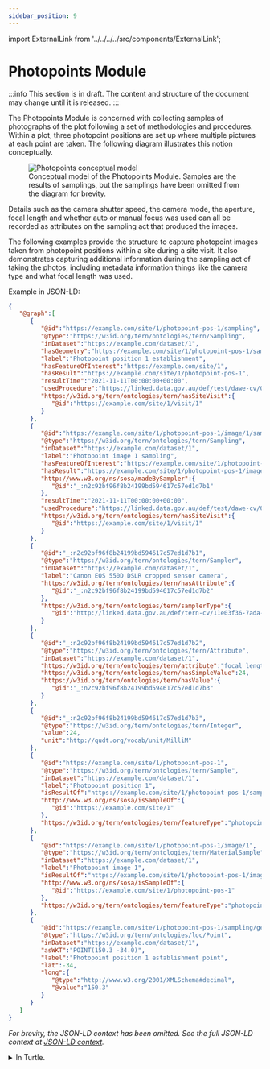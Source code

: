 ```yaml
---
sidebar_position: 9
---
```


import ExternalLink from '../../../../src/components/ExternalLink';

# Photopoints Module

:::info
This section is in draft. The content and structure of the document may change until it is released.
:::

The Photopoints Module is concerned with collecting samples of photographs of the plot following a set of methodologies and procedures. Within a plot, three photopoint positions are set up where multiple pictures at each point are taken. The following diagram illustrates this notion conceptually.

<figure>
  <img src="https://w3id.org/tern/static/linkeddata-website/dawe-rlp/photopoints-module/conceptual-model.png" alt="Photopoints conceptual model" />
  <figcaption style={{textAlign: "center"}}>Conceptual model of the Photopoints Module. Samples are the results of samplings, but the samplings have been omitted from the diagram for brevity. </figcaption>
</figure>

Details such as the camera shutter speed, the camera mode, the aperture, focal length and whether auto or manual focus was used can all be recorded as attributes on the sampling act that produced the images.

The following examples provide the structure to capture photopoint images taken from photopoint positions within a site during a site visit. It also demonstrates capturing additional information during the sampling act of taking the photos, including metadata information things like the camera type and what focal length was used.

Example in JSON-LD:

```json
{
   "@graph":[
      {
         "@id":"https://example.com/site/1/photopoint-pos-1/sampling",
         "@type":"https://w3id.org/tern/ontologies/tern/Sampling",
         "inDataset":"https://example.com/dataset/1",
         "hasGeometry":"https://example.com/site/1/photopoint-pos-1/sampling/geometry",
         "label":"Photopoint position 1 establishment",
         "hasFeatureOfInterest":"https://example.com/site/1",
         "hasResult":"https://example.com/site/1/photopoint-pos-1",
         "resultTime":"2021-11-11T00:00:00+00:00",
         "usedProcedure":"https://linked.data.gov.au/def/test/dawe-cv/05669173-2fe7-4b70-ba67-2e09fbe87de9",
         "https://w3id.org/tern/ontologies/tern/hasSiteVisit":{
            "@id":"https://example.com/site/1/visit/1"
         }
      },
      {
         "@id":"https://example.com/site/1/photopoint-pos-1/image/1/sampling",
         "@type":"https://w3id.org/tern/ontologies/tern/Sampling",
         "inDataset":"https://example.com/dataset/1",
         "label":"Photopoint image 1 sampling",
         "hasFeatureOfInterest":"https://example.com/site/1/photopoint-pos-1",
         "hasResult":"https://example.com/site/1/photopoint-pos-1/image/1",
         "http://www.w3.org/ns/sosa/madeBySampler":{
            "@id":"_:n2c92bf96f8b24199bd594617c57ed1d7b1"
         },
         "resultTime":"2021-11-11T00:00:00+00:00",
         "usedProcedure":"https://linked.data.gov.au/def/test/dawe-cv/05669173-2fe7-4b70-ba67-2e09fbe87de9",
         "https://w3id.org/tern/ontologies/tern/hasSiteVisit":{
            "@id":"https://example.com/site/1/visit/1"
         }
      },
      {
         "@id":"_:n2c92bf96f8b24199bd594617c57ed1d7b1",
         "@type":"https://w3id.org/tern/ontologies/tern/Sampler",
         "inDataset":"https://example.com/dataset/1",
         "label":"Canon EOS 550D DSLR cropped sensor camera",
         "https://w3id.org/tern/ontologies/tern/hasAttribute":{
            "@id":"_:n2c92bf96f8b24199bd594617c57ed1d7b2"
         },
         "https://w3id.org/tern/ontologies/tern/samplerType":{
            "@id":"http://linked.data.gov.au/def/tern-cv/11e03f36-7ada-4333-88e2-38c9205f2749"
         }
      },
      {
         "@id":"_:n2c92bf96f8b24199bd594617c57ed1d7b2",
         "@type":"https://w3id.org/tern/ontologies/tern/Attribute",
         "inDataset":"https://example.com/dataset/1",
         "https://w3id.org/tern/ontologies/tern/attribute":"focal length",
         "https://w3id.org/tern/ontologies/tern/hasSimpleValue":24,
         "https://w3id.org/tern/ontologies/tern/hasValue":{
            "@id":"_:n2c92bf96f8b24199bd594617c57ed1d7b3"
         }
      },
      {
         "@id":"_:n2c92bf96f8b24199bd594617c57ed1d7b3",
         "@type":"https://w3id.org/tern/ontologies/tern/Integer",
         "value":24,
         "unit":"http://qudt.org/vocab/unit/MilliM"
      },
      {
         "@id":"https://example.com/site/1/photopoint-pos-1",
         "@type":"https://w3id.org/tern/ontologies/tern/Sample",
         "inDataset":"https://example.com/dataset/1",
         "label":"Photopoint position 1",
         "isResultOf":"https://example.com/site/1/photopoint-pos-1/sampling",
         "http://www.w3.org/ns/sosa/isSampleOf":{
            "@id":"https://example.com/site/1"
         },
         "https://w3id.org/tern/ontologies/tern/featureType":"photopoint position"
      },
      {
         "@id":"https://example.com/site/1/photopoint-pos-1/image/1",
         "@type":"https://w3id.org/tern/ontologies/tern/MaterialSample",
         "inDataset":"https://example.com/dataset/1",
         "label":"Photopoint image 1",
         "isResultOf":"https://example.com/site/1/photopoint-pos-1/image/1/sampling",
         "http://www.w3.org/ns/sosa/isSampleOf":{
            "@id":"https://example.com/site/1/photopoint-pos-1"
         },
         "https://w3id.org/tern/ontologies/tern/featureType":"photopoint image"
      },
      {
         "@id":"https://example.com/site/1/photopoint-pos-1/sampling/geometry",
         "@type":"https://w3id.org/tern/ontologies/loc/Point",
         "inDataset":"https://example.com/dataset/1",
         "asWKT":"POINT(150.3 -34.0)",
         "label":"Photopoint position 1 establishment point",
         "lat":-34,
         "long":{
            "@type":"http://www.w3.org/2001/XMLSchema#decimal",
            "@value":"150.3"
         }
      }
   ]
}
```

_For brevity, the JSON-LD context has been omitted. See the full JSON-LD context at [JSON-LD context](/tern-ontology/dev-guide/json-ld-context)._

<details>
    <summary>In Turtle.</summary>

<p>

```
@prefix tern: <https://w3id.org/tern/ontologies/tern/> .
@prefix tern-loc: <https://w3id.org/tern/ontologies/loc/> .
@prefix rdfs: <http://www.w3.org/2000/01/rdf-schema#> .
@prefix dcterms: <http://purl.org/dc/terms/> .
@prefix xsd: <http://www.w3.org/2001/XMLSchema#> .
@prefix geosparql: <http://www.opengis.net/ont/geosparql#> .
@prefix geo: <http://www.w3.org/2003/01/geo/wgs84_pos#> .
@prefix sosa: <http://www.w3.org/ns/sosa/> .
@prefix void: <http://rdfs.org/ns/void#> .
@prefix prov: <http://www.w3.org/ns/prov#> .
@prefix wgs84: <http://www.w3.org/2003/01/geo/wgs84_pos#> .
@prefix rdf: <http://www.w3.org/1999/02/22-rdf-syntax-ns#> .

<https://example.com/site/1/photopoint-pos-1/sampling> a tern:Sampling ;
    rdfs:label "Photopoint position 1 establishment" ;
    sosa:hasFeatureOfInterest <https://example.com/site/1> ;
    sosa:resultTime "2021-11-11T00:00:00Z"^^xsd:dateTime ;
    sosa:usedProcedure <https://linked.data.gov.au/def/test/dawe-cv/05669173-2fe7-4b70-ba67-2e09fbe87de9> ;
    geosparql:hasGeometry <https://example.com/site/1/photopoint-pos-1/sampling/geometry> ;
    tern:hasSiteVisit <https://example.com/site/1/visit/1> ;
    sosa:hasResult <https://example.com/site/1/photopoint-pos-1> ;
    void:inDataset <https://example.com/dataset/1> ;
.

<https://example.com/site/1/photopoint-pos-1/sampling/geometry> a tern-loc:Point ;
    rdfs:label "Photopoint position 1 establishment point" ;
    wgs84:lat -34 ;
    wgs84:long 150.3 ;
    geosparql:asWKT "POINT(150.3 -34.0)"^^geosparql:wktLiteral ;
    void:inDataset <https://example.com/dataset/1> ;
.

<https://example.com/site/1/photopoint-pos-1> a tern:Sample ;
    rdfs:label "Photopoint position 1" ;
    sosa:isResultOf <https://example.com/site/1/photopoint-pos-1/sampling> ;
    sosa:isSampleOf <https://example.com/site/1> ;
    void:inDataset <https://example.com/dataset/1> ;
    tern:featureType "photopoint position" ;
.

<https://example.com/site/1/photopoint-pos-1/image/1/sampling> a tern:Sampling ;
    rdfs:label "Photopoint image 1 sampling" ;
    sosa:hasFeatureOfInterest <https://example.com/site/1/photopoint-pos-1> ;
    sosa:resultTime "2021-11-11T00:00:00Z"^^xsd:dateTime ;
    sosa:usedProcedure <https://linked.data.gov.au/def/test/dawe-cv/05669173-2fe7-4b70-ba67-2e09fbe87de9> ;
    tern:hasSiteVisit <https://example.com/site/1/visit/1> ;
    sosa:hasResult <https://example.com/site/1/photopoint-pos-1/image/1> ;
    void:inDataset <https://example.com/dataset/1> ;
    sosa:madeBySampler [
        a tern:Sampler ;
        rdfs:label "Canon EOS 550D DSLR cropped sensor camera" ;
        tern:samplerType <http://linked.data.gov.au/def/tern-cv/11e03f36-7ada-4333-88e2-38c9205f2749> ;
        void:inDataset <https://example.com/dataset/1> ;
        tern:hasAttribute [
            a tern:Attribute ;
            void:inDataset <https://example.com/dataset/1> ;
            tern:attribute "focal length" ;
            tern:hasSimpleValue 24 ;
            tern:hasValue [
                a tern:Integer ;
                rdf:value 24 ;
                tern:unit <http://qudt.org/vocab/unit/MilliM> ;
            ]
        ] ;
    ] ;
.

<https://example.com/site/1/photopoint-pos-1/image/1> a tern:MaterialSample ;
    rdfs:label "Photopoint image 1" ;
    sosa:isResultOf <https://example.com/site/1/photopoint-pos-1/image/1/sampling> ;
    sosa:isSampleOf <https://example.com/site/1/photopoint-pos-1> ;
    void:inDataset <https://example.com/dataset/1> ;
    tern:featureType "photopoint image" ;
.
```

</p>
    
</details>
